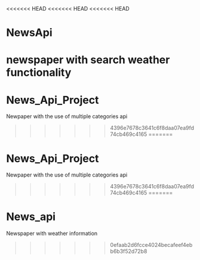<<<<<<< HEAD
<<<<<<< HEAD
<<<<<<< HEAD
# NewsApi
newspaper with search weather functionality
=======
# News_Api_Project
Newpaper with the use of multiple categories api
>>>>>>> 4396e7678c3641c6f8daa07ea9fd74cb469c4165
=======
# News_Api_Project
Newpaper with the use of multiple categories api
>>>>>>> 4396e7678c3641c6f8daa07ea9fd74cb469c4165
=======
# News_api
Newspaper with weather information
>>>>>>> 0efaab2d6fcce4024becafeef4ebb6b3f52d72b8
